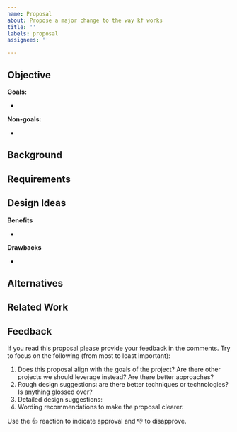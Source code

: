 ```yaml
---
name: Proposal
about: Propose a major change to the way kf works
title: ''
labels: proposal
assignees: ''

---
```


## Objective

<!--
Include a short pitch for the proposal here. It should include:

* What problem the proposal is solving
* Why it's important
* Whom will be affected
-->

<!--

What are the goals and non-goals?
Proposals with limited scope are easier to get approved.

-->

**Goals:**

*

**Non-goals:**

*

## Background

<!--
What additional background is necessary to understand the problem?

Use this section to elaborate on the pitch above with data, links, and examples.
-->

## Requirements

<!--

Create a bulleted list of requirements for the problem that can be used
to evaluate the design ideas and alternatives.

List the properties of an ideal solution, even if they contradict so
reviewers can better evaluate trade offs.

What are the constraints for the problem?
What do the affected users need?
How big is the data?
What latency requirements are there?
What are the security considerations?

-->

## Design Ideas

<!--

Include a short review of your implementation ideas including benefits and drawbacks.

Cover major structural elements in a very succinct manner.

* Which technologies will we use?
* What new components will we need?
* What is the upgrade path for existing users?

-->


**Benefits**

*

**Drawbacks**

*

## Alternatives

<!--
Include alternative ideas here that you're leaning away from with their
respective benefits and drawbacks.
-->


## Related Work

<!--
Add a table here comparing related work to your proposal with respect
to the requirements section.
-->


## Feedback

If you read this proposal please provide your feedback in the comments.
Try to focus on the following (from most to least important):

1. Does this proposal align with the goals of the project? Are there other projects we should leverage instead? Are there better approaches?
2. Rough design suggestions: are there better techniques or technologies? Is anything glossed over?
3. Detailed design suggestions:
4. Wording recommendations to make the proposal clearer.

Use the :thumbsup: reaction to indicate approval and :thumbsdown: to disapprove.
